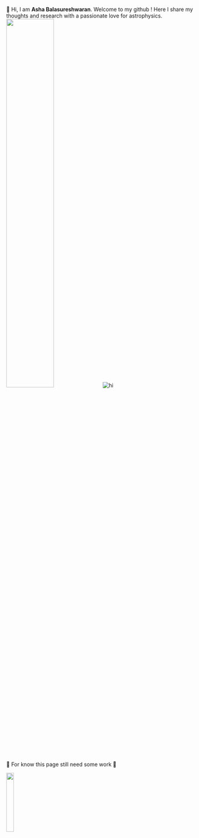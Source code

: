 👋 Hi, I am **Asha Balasureshwaran**. Welcome to my github ! Here I share my thoughts and research with a passionate love for astrophysics. <img src ="https://i.pinimg.com/564x/5c/10/6e/5c106e93b39fb686dd0d5f76a892962f.jpg" width = "50%" height = "50%" />
![hi](https://i.pinimg.com/564x/bf/5f/07/bf5f074b8b8ff287ed92141a8a382d7f.jpg) 


🚧 For know this page still need some work 🚧

<img src ="https://i.pinimg.com/564x/bf/5f/07/bf5f074b8b8ff287ed92141a8a382d7f.jpg" width = "20%" height = "20%" />

<!---
ashabalasureshwaran/ashabalasureshwaran is a ✨ special ✨ repository because its `README.md` (this file) appears on your GitHub profile.
You can click the Preview link to take a look at your changes.
--->
